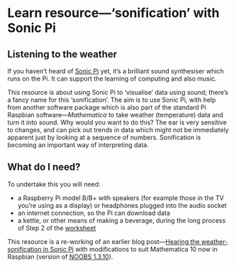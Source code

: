 # Learn resource—‘sonification’ with Sonic Pi
## Listening to the weather

If you haven’t heard of [Sonic Pi](http://sonic-pi.net/) yet, it’s a brilliant sound synthesiser which runs on the Pi. It can support the learning of computing and also music.

This resource is about using Sonic Pi to ‘visualise’ data using sound; there’s a fancy name for this ‘sonification’. The aim is to use Sonic Pi, with help from another software package which is also part of the standard Pi Raspbian software—_Mathematica_ to take weather (temperature) data and turn it into sound. Why would you want to do this? The ear is very sensitive to changes, and can pick out trends in data which might not be immediately apparent just by looking at a sequence of numbers. Sonification is becoming an important way of interpreting data.

## What do I need?

To undertake this you will need:

- a Raspberry Pi model B/B+ with speakers (for example those in the TV you’re using as a display) or headphones plugged into the audio socket
- an internet connection, so the Pi can download data
- a kettle, or other means of making a beverage, during the long process of Step 2 of the [worksheet](https://github.com/stevelloyd/Learn-sonification-with-Sonic-Pi/blob/master/worksheet.md)

This resource is a re-working of an earlier blog post—[Hearing the weather-sonification in Sonic Pi](http://stevelloyd.net/notes/2014/06/23/hearing-the-weather-sonification-in-sonic-pi/) with modifications to suit Mathematica 10 now in Raspbian (version of [ NOOBS 1.3.10](http://www.raspberrypi.org/downloads/)). 



